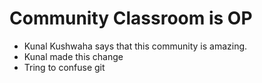 # Community Classroom is OP

- Kunal Kushwaha says that this community is amazing.
- Kunal made this change
- Tring to confuse git
